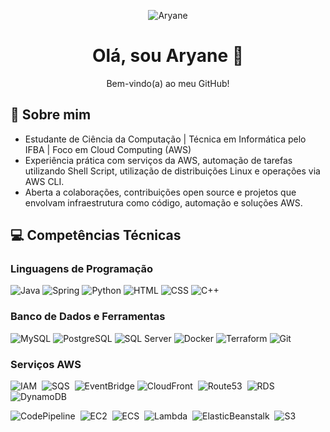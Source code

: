 <!-- Mini bio -->
<p align="center">
  <img src="https://img.shields.io/badge/Aryane-orange?style=flat&logo=github&logoColor=ffffff&labelColor=000000" alt="Aryane">
</p>

<h1 align="center">Olá, sou Aryane 👋</h1>
<p align="center">Bem-vindo(a) ao meu GitHub!</p>

## 💫 Sobre mim

* Estudante de Ciência da Computação | Técnica em Informática pelo IFBA | Foco em Cloud Computing (AWS)  
* Experiência prática com serviços da AWS, automação de tarefas utilizando Shell Script, utilização de distribuições Linux e operações via AWS CLI.
* Aberta a colaborações, contribuições open source e projetos que envolvam infraestrutura como código, automação e soluções AWS.

## 💻 Competências Técnicas 

### Linguagens de Programação

![Java](https://img.shields.io/badge/-Java-007396?style=flat&logo=openjdk&logoColor=ffffff&labelColor=007396)
![Spring](https://img.shields.io/badge/-Spring-6DB33F?style=flat&logo=spring&logoColor=ffffff&labelColor=6DB33F)
![Python](https://img.shields.io/badge/Python-3776AB?style=flat&logo=python&logoColor=FFD43B&labelColor=3776AB)
![HTML](https://img.shields.io/badge/-HTML-E34F26?style=flat&logo=html5&logoColor=ffffff&labelColor=E34F26)
![CSS](https://img.shields.io/badge/-CSS-1572B6?style=flat&logo=css3&logoColor=ffffff&labelColor=1572B6)
![C++](https://img.shields.io/badge/-C++-00599C?style=flat&logo=cplusplus&logoColor=ffffff&labelColor=00599C)

### Banco de Dados e Ferramentas 

![MySQL](https://img.shields.io/badge/-MySQL-4479A1?style=flat&logo=mysql&logoColor=ffffff&labelColor=4479A1)
![PostgreSQL](https://img.shields.io/badge/-PostgreSQL-336791?style=flat&logo=postgresql&logoColor=ffffff&labelColor=336791)
![SQL Server](https://img.shields.io/badge/-SQL%20Server-CC2927?style=flat&logo=microsoftsqlserver&logoColor=ffffff&labelColor=CC2927)
![Docker](https://img.shields.io/badge/-Docker-2496ED?style=flat&logo=docker&logoColor=ffffff&labelColor=2496ED)
![Terraform](https://img.shields.io/badge/-Terraform-7B42BC?style=flat&logo=terraform&logoColor=ffffff&labelColor=7B42BC)
![Git](https://img.shields.io/badge/-Git-F05032?style=flat&logo=git&logoColor=ffffff&labelColor=F05032)

### Serviços AWS

<img src="https://img.shields.io/badge/☁️%20IAM-E7157B.svg?style=flat&logo=amazonaws&logoColor=white" alt="IAM" />&nbsp;
<img src="https://img.shields.io/badge/☁️%20SQS-E7157B.svg?style=flat&logo=amazonaws&logoColor=white" alt="SQS" />&nbsp;
<img src="https://img.shields.io/badge/☁️%20EventBridge-E7157B.svg?style=flat&logo=amazonaws&logoColor=white" alt="EventBridge" />
<img src="https://img.shields.io/badge/☁️%20CloudFront-8C4FFF.svg?style=flat&logo=amazonaws&logoColor=white" alt="CloudFront" />&nbsp;
<img src="https://img.shields.io/badge/☁️%20Route53-8C4FFF.svg?style=flat&logo=amazonaws&logoColor=white" alt="Route53" />&nbsp;
<img src="https://img.shields.io/badge/☁️%20RDS-C925D1.svg?style=flat&logo=amazonaws&logoColor=white" alt="RDS" />&nbsp;
<img src="https://img.shields.io/badge/☁️%20DynamoDB-0052CC.svg?style=flat&logo=amazonaws&logoColor=white" alt="DynamoDB" />&nbsp;

<img src="https://img.shields.io/badge/☁️%20CodePipeline-0052CC.svg?style=flat&logo=amazonaws&logoColor=white" alt="CodePipeline" />&nbsp;
<img src="https://img.shields.io/badge/☁️%20EC2-ED7100.svg?style=flat&logo=amazonaws&logoColor=white" alt="EC2" />&nbsp;
<img src="https://img.shields.io/badge/☁️%20ECS-ED7100.svg?style=flat&logo=amazonaws&logoColor=white" alt="ECS" />&nbsp;
<img src="https://img.shields.io/badge/☁️%20Lambda-ED7100.svg?style=flat&logo=amazonaws&logoColor=white" alt="Lambda" />&nbsp;
<img src="https://img.shields.io/badge/☁️%20ElasticBeanstalk-ED7100.svg?style=flat&logo=amazonaws&logoColor=white" alt="ElasticBeanstalk" />&nbsp;
<img src="https://img.shields.io/badge/☁️%20S3-569A31.svg?style=flat&logo=amazonaws&logoColor=white" alt="S3" />

